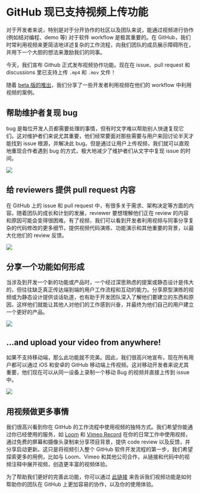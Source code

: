 # GitHub 现已支持视频上传功能

对于开发者来说，特别是对于分开协作的社区以及团队来说，能通过视频进行协作 (例如结对编程、demo 等) 对于软件 workflow 是极其重要的。在 GitHub，我们时常利用视频来更简洁地详述复杂的工作流程，向我们团队的成员展示障碍所在，并用下一个大胆的想法来激励我们的同事。

今天，我们宣布 Github 正式发布视频协作功能。现在在 issue、pull request 和 discussions 里已支持上传 `.mp4` 和 `.mov` 文件！

随着 [beta 版的推出](https://github.blog/changelog/2020-12-16-video-upload-public-beta/)，我们分享了一些开发者利用视频在他们的 workflow 中利用视频的案例。

## 帮助维护者复现 bug

bug 是每位开发人员都需要处理的事情，但有时文字难以帮助别人快速复现它们。这对维护者们来说尤其重要，他们经常要面对那些需要与用户来回讨论半天才能找到 issue 根源，并解决此 bug。但是通过让用户上传视频，我们就可以直观地重现合作者遇到 bug 的方式，极大地减少了维护者们从文字中复现 issue 的时间。

![](https://knowscount-1304485449.cos.ap-shanghai.myqcloud.com/img/jCnjCu.png)

## 给 reviewers 提供 pull request 内容

在 GitHub 上的 issue 和 pull request 中，有很多关于需求、架构决定等方面的内容。随着团队的成长和计划的发展，reviewer 要想理解他们正在 review 的内容和原因可能会变得很困难。有了视频，我们可以看到开发者利用视频与同事分享复杂的代码修改的更多细节，提供视频代码演练、功能演示和其他重要的背景，以最大化他们的 review 反馈。

![](https://knowscount-1304485449.cos.ap-shanghai.myqcloud.com/img/Nours4.png)

## 分享一个功能如何形成

当涉及到开发一个新的功能或产品时，一个经过深思熟虑的提案或静态设计是伟大的，但往往缺乏真正传达端到端的用户工作流程和互动的能力。分享原型演练的视频或为静态设计提供谈话轨道，也有助于开发团队深入了解他们要建立的东西和原因，这样他们就能让其他人对他们的工作感到兴奋，并最终为他们自己的用户建立一个更好的产品。

![](https://knowscount-1304485449.cos.ap-shanghai.myqcloud.com/img/bPUf6N.png)

## …and upload your video from anywhere!

如果不支持移动端，那么此功能就不完美。因此，我们很高兴地宣布，现在所有用户都可以通过 iOS 和安卓的 GitHub 移动端上传视频。这对移动开发者来说尤其重要，他们现在可以从同一设备上录制一个移动 Bug 的视频并直接上传到 issue 中。

![](https://knowscount-1304485449.cos.ap-shanghai.myqcloud.com/img/Je9jmF.gif)

## 用视频做更多事情

我们很高兴看到你在 GitHub 的工作流程中使用视频的独特方式。我们希望你能通过你已经使用的服务，如 [Loom](https://www.loom.com/) 和 [Vimeo Record](https://vimeo.com/record?vcid=39693&utm_campaign=screen_recorder&utm_content=github_blog_cta?utm_campaign=screen_recorder&utm_content=github_blog_cta&vcid=) 在你的日常工作中使用视频，通过免费的屏幕和摄像头录制来分享项目背景，提供 code review 以及反馈，并分享启动更新。这只是将视频引入整个 GitHub 软件开发流程的第一步，我们希望探索更多的用例，比如与 Loom、Vimeo 和其他公司合作，从链接和代码中的视频注释中展开视频，创造更丰富的视频体验。

为了帮助我们更好的完善此功能，你可以通过 [此链接](https://support.github.com/contact/feedback?contact%5Bcategory%5D=issues-projects&contact%5Bsubject%5D=Video+Upload+Feedback) 来告诉我们视频功能是如何帮助你的团队在 GitHub 上更加容易的协作，以及你的使用体验。
